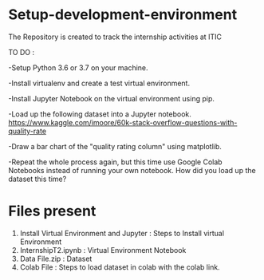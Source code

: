 # Setup-development-environment
The Repository is created to track the internship activities at ITIC


TO DO :

-Setup Python 3.6 or 3.7 on your machine.

-Install virtualenv and create a test virtual environment.

-Install Jupyter Notebook on the virtual environment using pip.

-Load up the following dataset into a Jupyter notebook.
https://www.kaggle.com/imoore/60k-stack-overflow-questions-with-quality-rate

-Draw a bar chart of the "quality rating column" using matplotlib.

-Repeat the whole process again, but this time use Google Colab Notebooks instead of running your own notebook. How did you load up the dataset this time?




# Files present

1) Install Virtual Environment and Jupyter : Steps to Install virtual Environment
2) InternshipT2.ipynb : Virtual Environment Notebook
3) Data File.zip : Dataset
4) Colab File : Steps to load dataset in colab with the colab link.
